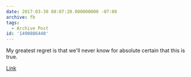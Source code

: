 ```yaml
---
date: 2017-03-30 08:07:20.000000000 -07:00
archive: fb
tags: 
  - Archive Post
id: '1490886440'
---
```


My greatest regret is that we'll never know for absolute certain that this is true.

[Link](http://www.independent.co.uk/news/world/americas/us-politics/george-w-bush-donald-trump-inauguration-weird-shit-word-ceremony-us-president-a7657246.html)
